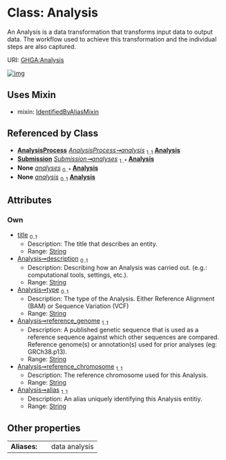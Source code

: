 
# Class: Analysis


An Analysis is a data transformation that transforms input data to output data. The workflow used to achieve this transformation and the individual steps are also captured.

URI: [GHGA:Analysis](https://w3id.org/GHGA/Analysis)


[![img](https://yuml.me/diagram/nofunky;dir:TB/class/[Submission],[IdentifiedByAliasMixin],[AnalysisProcess],[AnalysisProcess]-%20analysis%201..1>[Analysis&#124;title:string%20%3F;description:string%20%3F;type:string%20%3F;reference_genome:string;reference_chromosome:string;alias:string],[Submission]++-%20analyses%201..*>[Analysis],[Submission]-%20analyses(i)%200..*>[Analysis],[AnalysisProcess]-%20analysis(i)%200..1>[Analysis],[Analysis]uses%20-.->[IdentifiedByAliasMixin])](https://yuml.me/diagram/nofunky;dir:TB/class/[Submission],[IdentifiedByAliasMixin],[AnalysisProcess],[AnalysisProcess]-%20analysis%201..1>[Analysis&#124;title:string%20%3F;description:string%20%3F;type:string%20%3F;reference_genome:string;reference_chromosome:string;alias:string],[Submission]++-%20analyses%201..*>[Analysis],[Submission]-%20analyses(i)%200..*>[Analysis],[AnalysisProcess]-%20analysis(i)%200..1>[Analysis],[Analysis]uses%20-.->[IdentifiedByAliasMixin])

## Uses Mixin

 *  mixin: [IdentifiedByAliasMixin](IdentifiedByAliasMixin.md)

## Referenced by Class

 *  **[AnalysisProcess](AnalysisProcess.md)** *[AnalysisProcess➞analysis](AnalysisProcess_analysis.md)*  <sub>1..1</sub>  **[Analysis](Analysis.md)**
 *  **[Submission](Submission.md)** *[Submission➞analyses](Submission_analyses.md)*  <sub>1..\*</sub>  **[Analysis](Analysis.md)**
 *  **None** *[analyses](analyses.md)*  <sub>0..\*</sub>  **[Analysis](Analysis.md)**
 *  **None** *[analysis](analysis.md)*  <sub>0..1</sub>  **[Analysis](Analysis.md)**

## Attributes


### Own

 * [title](title.md)  <sub>0..1</sub>
     * Description: The title that describes an entity.
     * Range: [String](types/String.md)
 * [Analysis➞description](Analysis_description.md)  <sub>0..1</sub>
     * Description: Describing how an Analysis was carried out. (e.g.: computational tools, settings, etc.).
     * Range: [String](types/String.md)
 * [Analysis➞type](Analysis_type.md)  <sub>0..1</sub>
     * Description: The type of the Analysis. Either Reference Alignment (BAM) or Sequence Variation (VCF)
     * Range: [String](types/String.md)
 * [Analysis➞reference_genome](Analysis_reference_genome.md)  <sub>1..1</sub>
     * Description: A published genetic sequence that is used as a reference sequence against which other sequences are compared. Reference genome(s) or annotation(s) used for prior analyses (eg: GRCh38.p13).
     * Range: [String](types/String.md)
 * [Analysis➞reference_chromosome](Analysis_reference_chromosome.md)  <sub>1..1</sub>
     * Description: The reference chromosome used for this Analysis.
     * Range: [String](types/String.md)
 * [Analysis➞alias](Analysis_alias.md)  <sub>1..1</sub>
     * Description: An alias uniquely identifying this Analysis entitiy.
     * Range: [String](types/String.md)

## Other properties

|  |  |  |
| --- | --- | --- |
| **Aliases:** | | data analysis |

